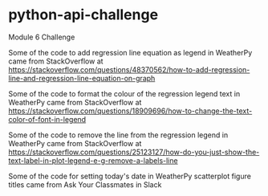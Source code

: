 # python-api-challenge
Module 6 Challenge

Some of the code to add regression line equation as legend in WeatherPy came from StackOverflow at https://stackoverflow.com/questions/48370562/how-to-add-regression-line-and-regression-line-equation-on-graph

Some of the code to format the colour of the regression legend text in WeatherPy came from StackOverflow at https://stackoverflow.com/questions/18909696/how-to-change-the-text-color-of-font-in-legend

Some of the code to remove the line from the regression legend in WeatherPy came from StackOverflow at https://stackoverflow.com/questions/25123127/how-do-you-just-show-the-text-label-in-plot-legend-e-g-remove-a-labels-line

Some of the code for setting today's date in WeatherPy scatterplot figure titles came from Ask Your Classmates in Slack